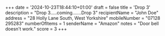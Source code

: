 +++
date = '2024-10-23T18:44:10+01:00'
draft = false
title = 'Drop 3'
description = "Drop 3.....coming.......Drop 3"
recipientName = "John Doe"
address = "28 Holly Lane South, West Yorkshire"
mobileNumber = "07128 295283"
numberOfItems = 1
senderName = "Amazon"
notes = "Door bell doesn't work."
score = 3
+++
